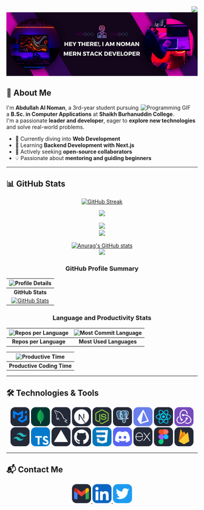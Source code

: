 <img align="right" src="https://visitor-badge.laobi.icu/badge?page_id=MIRNOMAN.MIRNOMAN" />

<div align="center">
  <img width="1000px" src="/Hey There!, I am Noman.png" alt="Hey There! I am Noman" />
</div>

## 🚀 About Me  

<img align="right" width="150" src="./picture/programmer.gif" alt="Programming GIF" />

I'm **Abdullah Al Noman**, a 3rd-year student pursuing a **B.Sc. in Computer Applications** at **Shaikh Burhanuddin College**.  
I'm a passionate **leader and developer**, eager to **explore new technologies** and solve real-world problems.  

- 🔭 Currently diving into **Web Development**  
- 🌱 Learning **Backend Development with Next.js**  
- 🤝 Actively seeking **open-source collaborators**  
- 💡 Passionate about **mentoring and guiding beginners**  

---

## 📊 GitHub Stats  

<div align="center">

[![GitHub Streak](https://streak-stats.demolab.com?user=MIRNOMAN&theme=windows-dark&card_width=700)](https://git.io/streak-stats)

![](http://github-profile-summary-cards.vercel.app/api/cards/profile-details?username=MIRNOMAN&theme=vue&card_width=1000)  

![](http://github-profile-summary-cards.vercel.app/api/cards/repos-per-language?username=MIRNOMAN&theme=vue)  
![](http://github-profile-summary-cards.vercel.app/api/cards/most-commit-language?username=MIRNOMAN&theme=vue)  

[![Anurag's GitHub stats](https://github-readme-stats.vercel.app/api?username=MIRNOMAN)](https://github.com/anuraghazra/github-readme-stats)  
![](http://github-profile-summary-cards.vercel.app/api/cards/productive-time?username=MIRNOMAN&theme=vue&utcOffset=8)

</div>

<div align="center">

### GitHub Profile Summary

| ![Profile Details](http://github-profile-summary-cards.vercel.app/api/cards/profile-details?username=MIRNOMAN&theme=vue&card_width=1000) |
|:--:|
| **GitHub Stats** |
| [![GitHub Stats](https://github-readme-stats.vercel.app/api?username=MIRNOMAN)](https://github.com/anuraghazra/github-readme-stats) |

### Language and Productivity Stats

| ![Repos per Language](http://github-profile-summary-cards.vercel.app/api/cards/repos-per-language?username=MIRNOMAN&theme=vue) | ![Most Commit Language](http://github-profile-summary-cards.vercel.app/api/cards/most-commit-language?username=MIRNOMAN&theme=vue) |
|:--:|:--:|
| **Repos per Language** | **Most Used Languages** |

| ![Productive Time](http://github-profile-summary-cards.vercel.app/api/cards/productive-time?username=MIRNOMAN&theme=vue&utcOffset=8) |
|:--:|
| **Productive Coding Time** |

</div>


---

## 🛠️ Technologies & Tools  

<div align="center">
  <img src="MaterialUI-Dark.svg" alt="Material UI" width="50" height="50"/>
  <img src="MongoDB.svg" alt="MongoDB" width="50" height="50"/>
  <img src="MySQL-Dark.svg" alt="MySQL" width="50" height="50"/>
  <img src="NextJS-Dark.svg" alt="Next.js" width="50" height="50"/>
  <img src="NodeJS-Dark.svg" alt="Node.js" width="50" height="50"/>
  <img src="PostgreSQL-Dark.svg" alt="PostgreSQL" width="50" height="50"/>
  <img src="Prisma.svg" alt="Prisma" width="50" height="50"/>
  <img src="React-Dark.svg" alt="React" width="50" height="50"/>
  <img src="Redux.svg" alt="Redux" width="50" height="50"/>
  <img src="TailwindCSS-Dark.svg" alt="Tailwind CSS" width="50" height="50"/>
  <img src="TypeScript.svg" alt="TypeScript" width="50" height="50"/>
  <img src="Vercel-Dark.svg" alt="Vercel" width="50" height="50"/>
  <img src="Github-Dark.svg" alt="GitHub" width="50" height="50"/>
  <img src="CSS.svg" alt="CSS" width="50" height="50"/>
  <img src="Discord.svg" alt="Discord" width="50" height="50"/>
  <img src="ExpressJS-Dark.svg" alt="Express.js" width="50" height="50"/>
  <img src="Figma-Dark.svg" alt="Figma" width="50" height="50"/>
  <img src="Firebase-Dark.svg" alt="Firebase" width="50" height="50"/>
</div>

---

## 📬 Contact Me  

<div align="center">
  <a href="mailto:abdullahalnoman1509@gmail.com">
    <img src="Gmail-Dark.svg" alt="Gmail" width="50" height="50"/>
  </a>
  <a href="https://www.linkedin.com/in/abdullah-al-noman-b154692a3" target="_blank">
    <img src="LinkedIn.svg" alt="LinkedIn" width="50" height="50"/>
  </a>
  <a href="https://x.com/mirnoman27139" target="_blank">
    <img src="Twitter.svg" alt="Twitter" width="50" height="50"/>
  </a>
</div>

